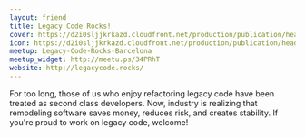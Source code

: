 ```yaml
---
layout: friend
title: Legacy Code Rocks!
cover: https://d2i0sljjkrkazd.cloudfront.net/production/publication/header_background_image/1962/large_a56673b3-c8d5-42ca-a40b-4cdb6e94687b.jpg
icon: https://d2i0sljjkrkazd.cloudfront.net/production/publication/header_background_image/1962/large_a56673b3-c8d5-42ca-a40b-4cdb6e94687b.jpg
meetup: Legacy-Code-Rocks-Barcelona
meetup_widget: http://meetu.ps/34PRhT
website: http://legacycode.rocks/
---
```

For too long, those of us who enjoy refactoring legacy code have been treated as second class developers. Now, industry is realizing that remodeling software saves money, reduces risk, and creates stability. If you're proud to work on legacy code, welcome!
